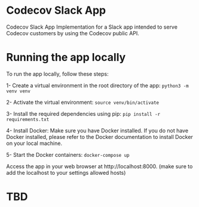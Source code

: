 # Codecov Slack App 
Codecov Slack App Implementation for a Slack app intended to serve Codecov customers by using the Codecov public API.

# Running the app locally
To run the app locally, follow these steps:

1- Create a virtual environment in the root directory of the app:
`python3 -m venv venv` 
   
2- Activate the virtual environment:
`source venv/bin/activate`

3- Install the required dependencies using pip:
`pip install -r requirements.txt`

4- Install Docker:
Make sure you have Docker installed. If you do not have Docker installed, please refer to the Docker documentation to install Docker on your local machine.

5- Start the Docker containers:
`docker-compose up`

Access the app in your web browser at http://localhost:8000. (make sure to add the localhost to your settings allowed hosts)

# TBD 
